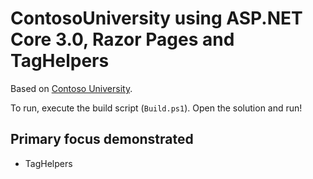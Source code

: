 # ContosoUniversity using ASP.NET Core 3.0, Razor Pages and TagHelpers

Based on [Contoso University](https://github.com/jbogard/ContosoUniversityDotNetCore-Pages).

To run, execute the build script (`Build.ps1`). Open the solution and run!

## Primary focus demonstrated

- TagHelpers
